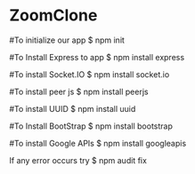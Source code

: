 # ZoomClone

#To initialize our app
$ npm init

#To Install Express to app
$ npm install express

#To install Socket.IO
$ npm install socket.io

#To install peer js
$ npm install peerjs

#To install UUID
$ npm install uuid

#To Install BootStrap
$ npm install bootstrap

#To install Google APIs
$ npm install googleapis



If any error occurs try 
$ npm audit fix





